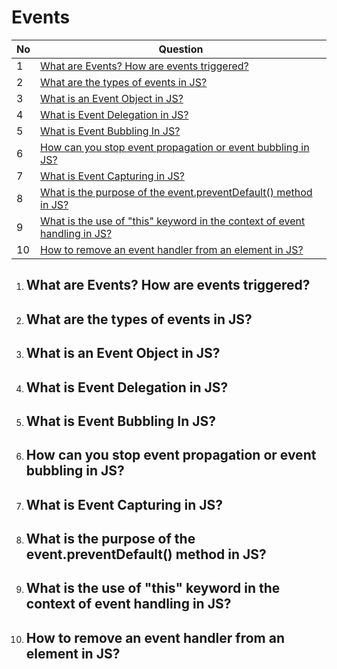 # Events

|  No  | Question                                                                                      | 
| ---- | ----------------------------------------------------------------------------------------------|
|  1   | [What are Events? How are events triggered?](#what-are-events-how-are-events-triggered)                        |
|  2   | [What are the types of events in JS?](#what-are-the-types-of-events-in-js)                        |
|  3   | [What is an Event Object in JS?](#what-is-an-event-object-in-js)                        |
|  4   | [What is Event Delegation in JS?](#what-is-event-delegation-in-js)                        |
|  5   | [What is Event Bubbling In JS?](#what-is-event-bubbling-in-js)                        |
|  6   | [How can you stop event propagation or event bubbling in JS?](#how-can-you-stop-event-propagation-or-event-bubbling-in-js)                        |
|  7   | [What is Event Capturing in JS?](#what-is-event-capturing-in-js)                        |
|  8   | [What is the purpose of the event.preventDefault() method in JS?](#what-is-the-purpose-of-the-eventpreventdefault-method-in-js)                        |
|  9   | [What is the use of "this" keyword in the context of event handling in JS?](#what-is-the-use-of-this-keyword-in-the-context-of-event-handling-in-js)                        |
|  10   | [How to remove an event handler from an element in JS?](#how-to-remove-an-event-handler-from-an-element-in-js)                        |




1. ## What are Events? How are events triggered?
2. ## What are the types of events in JS?
3. ## What is an Event Object in JS?
4. ## What is Event Delegation in JS?
5. ## What is Event Bubbling In JS?
6. ## How can you stop event propagation or event bubbling in JS?
7. ## What is Event Capturing in JS?
8. ## What is the purpose of the event.preventDefault() method in JS?
9. ## What is the use of "this" keyword in the context of event handling in JS?
10. ## How to remove an event handler from an element in JS?









